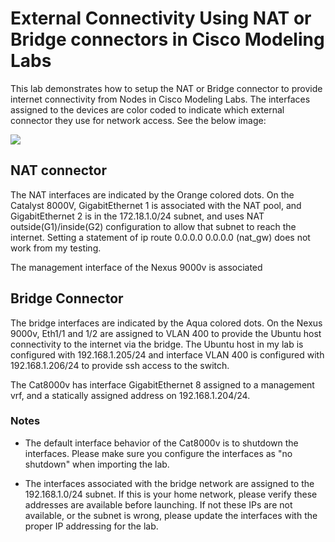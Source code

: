 # External Connectivity Using NAT or Bridge connectors in Cisco Modeling Labs

This lab demonstrates how to setup the NAT or Bridge connector to provide internet connectivity from Nodes in Cisco Modeling Labs.  The interfaces assigned to the devices are color coded to indicate which external connector they use for network access.  See the below image:

<img src="img/External Connectivity - NAT _ Bridge CML².png">

## NAT connector

The NAT interfaces are indicated by the Orange colored dots.  On the Catalyst 8000V, GigabitEthernet 1 is associated with the NAT pool, and GigabitEthernet 2 is in the 172.18.1.0/24 subnet, and uses NAT outside(G1)/inside(G2) configuration to allow that subnet to reach the internet.  Setting a statement of ip route 0.0.0.0 0.0.0.0 (nat_gw) does not work from my testing.

The management interface of the Nexus 9000v is associated 

## Bridge Connector

The bridge interfaces are indicated by the Aqua colored dots.   On the Nexus 9000v, Eth1/1 and 1/2 are assigned to VLAN 400 to provide the Ubuntu host connectivity to the internet via the bridge.  The Ubuntu host in my lab is configured with 192.168.1.205/24 and interface VLAN 400 is configured with 192.168.1.206/24 to provide ssh access to the switch.

The Cat8000v has interface GigabitEthernet 8 assigned to a management vrf, and a statically assigned address on 192.168.1.204/24.

### Notes

* The default interface behavior of the Cat8000v is to shutdown the interfaces.  Please make sure you configure the interfaces as "no shutdown" when importing the lab.

* The interfaces associated with the bridge network are assigned to the 192.168.1.0/24 subnet.  If this is your home network, please verify these addresses are available before launching.  If not these IPs are not available, or the subnet is wrong, please update the interfaces with the proper IP addressing for the lab.
